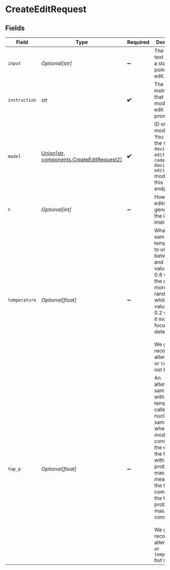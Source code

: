# CreateEditRequest


## Fields

| Field                                                                                                                                                                                                                                                                                                             | Type                                                                                                                                                                                                                                                                                                              | Required                                                                                                                                                                                                                                                                                                          | Description                                                                                                                                                                                                                                                                                                       | Example                                                                                                                                                                                                                                                                                                           |
| ----------------------------------------------------------------------------------------------------------------------------------------------------------------------------------------------------------------------------------------------------------------------------------------------------------------- | ----------------------------------------------------------------------------------------------------------------------------------------------------------------------------------------------------------------------------------------------------------------------------------------------------------------- | ----------------------------------------------------------------------------------------------------------------------------------------------------------------------------------------------------------------------------------------------------------------------------------------------------------------- | ----------------------------------------------------------------------------------------------------------------------------------------------------------------------------------------------------------------------------------------------------------------------------------------------------------------- | ----------------------------------------------------------------------------------------------------------------------------------------------------------------------------------------------------------------------------------------------------------------------------------------------------------------- |
| `input`                                                                                                                                                                                                                                                                                                           | *Optional[str]*                                                                                                                                                                                                                                                                                                   | :heavy_minus_sign:                                                                                                                                                                                                                                                                                                | The input text to use as a starting point for the edit.                                                                                                                                                                                                                                                           | What day of the wek is it?                                                                                                                                                                                                                                                                                        |
| `instruction`                                                                                                                                                                                                                                                                                                     | *str*                                                                                                                                                                                                                                                                                                             | :heavy_check_mark:                                                                                                                                                                                                                                                                                                | The instruction that tells the model how to edit the prompt.                                                                                                                                                                                                                                                      | Fix the spelling mistakes.                                                                                                                                                                                                                                                                                        |
| `model`                                                                                                                                                                                                                                                                                                           | [Union[str, components.CreateEditRequest2]](../../models/shared/createeditrequestmodel.md)                                                                                                                                                                                                                        | :heavy_check_mark:                                                                                                                                                                                                                                                                                                | ID of the model to use. You can use the `text-davinci-edit-001` or `code-davinci-edit-001` model with this endpoint.                                                                                                                                                                                              | text-davinci-edit-001                                                                                                                                                                                                                                                                                             |
| `n`                                                                                                                                                                                                                                                                                                               | *Optional[int]*                                                                                                                                                                                                                                                                                                   | :heavy_minus_sign:                                                                                                                                                                                                                                                                                                | How many edits to generate for the input and instruction.                                                                                                                                                                                                                                                         | 1                                                                                                                                                                                                                                                                                                                 |
| `temperature`                                                                                                                                                                                                                                                                                                     | *Optional[float]*                                                                                                                                                                                                                                                                                                 | :heavy_minus_sign:                                                                                                                                                                                                                                                                                                | What sampling temperature to use, between 0 and 2. Higher values like 0.8 will make the output more random, while lower values like 0.2 will make it more focused and deterministic.<br/><br/>We generally recommend altering this or `top_p` but not both.<br/>                                                  | 1                                                                                                                                                                                                                                                                                                                 |
| `top_p`                                                                                                                                                                                                                                                                                                           | *Optional[float]*                                                                                                                                                                                                                                                                                                 | :heavy_minus_sign:                                                                                                                                                                                                                                                                                                | An alternative to sampling with temperature, called nucleus sampling, where the model considers the results of the tokens with top_p probability mass. So 0.1 means only the tokens comprising the top 10% probability mass are considered.<br/><br/>We generally recommend altering this or `temperature` but not both.<br/> | 1                                                                                                                                                                                                                                                                                                                 |